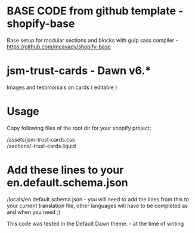 # BASE CODE from github template - shopify-base
Base setup for modular sections and blocks with gulp sass compiler - https://github.com/mcavady/shopify-base

# jsm-trust-cards - Dawn v6.*

Images and testimonials on cards ( editable )

# Usage
Copy following files of the root dir for your shopify project;

/assets/jsm-trust-cards.css
<br/>
/sections/-trust-cards.liquid
<br/>

# Add these lines to your en.default.schema.json
/locals/en.default.schema.json - you will need to add the lines from this to your current translation file, other languages will have to be completed as and when you need ;)


<p>This code was tested in the Default Dawn theme. - at the time of writing</p>
